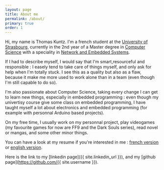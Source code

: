 ```yaml
---
layout: page
title: About me
permalink: /about/
primary: true
order: 1
---
```


Hi, my name is Thomas Kuntz. I'm a french student at the [University of
Strasbourg](http://www.unistra.fr/index.php?id=accueil),
currently in the 2nd year of a Master degree in [Computer Science](http://mathinfo.unistra.fr/)
with a speciality in [Network and Embedded Systems](http://mathinfo.unistra.fr/offre-de-formation/master-mention-informatique/master-rise/).   

If I had to describe myself, I would say that I'm smart,resourceful and responsible :
I easely tend to take care of things myself, and only ask for help when I'm totally stuck.
I see this as a quality but also as a flaw, because it make me more used to work alone
than in a team (even though I'm still capable to do so).    

I'm also passionate about Computer Science, taking every change I can get to learn
new things, especially in embedded programming : even though my univertisy course
give some class on embedded programming, I have taught myself a lot about electronics
and embedded programming (for example with personnal Arduino based projects).   

On my free time, I usually work on my personnal project, play videogames (my favourite
games for now are FF9 and the Dark Souls series), read novel or mangas, and some
other minor things.

You can have a look at my resume if you're interested in me :
[french version](CV_ThomasKuntz_french.pdf) or [english version](CV_ThomasKuntz_english.pdf).    

Here is the link to my [linkedin page]({{ site.linkedin_url }}), and my [github page](https://github.com/{{ site.username }}).
